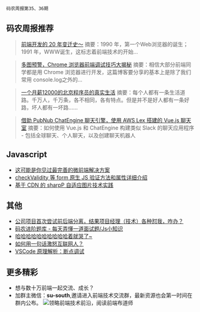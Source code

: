 `码农周报第35、36期`

码农周报推荐
-------

> [前端开发的 20 年变迁史～](https://mp.weixin.qq.com/s/WMLDiWIIUF84JyV8ykiV_g)
> 摘要：1990 年，第一个Web浏览器的诞生；1991 年，WWW诞生，这标志着前端技术的开始…

> [多图预警，Chrome 浏览器前端调试技巧大揭秘](https://mp.weixin.qq.com/s/3q_yblKxribOsdfXu9RHTw)
> 摘要：相信大部分前端同学都是用 Chrome 浏览器进行开发，这篇博客要分享的基本上是除了我们常用 console.log之外的…

> [一个月薪12000的北京程序员的真实生活](https://mp.weixin.qq.com/s/e5yx_7EdUx5ho6yaDyZvag)
> 摘要：每个人都有一条生活道路。千万人，千万条，各不相同，各有特点。但是并不是好人都有一条好路，坏人都有一坏路……

> [借助 PubNub ChatEngine 聊天引擎，使用 AWS Lex 搭建的 Vue.js 聊天室](https://javascriptweekly.com/link/50912/web)
> 摘要：如何使用 Vue.js 和 ChatEngine 构建类似 Slack 的聊天应用程序 - 包括全球聊天、个人聊天，以及创建聊天机器人

Javascript
-------
+ [这可能是你见过最完善的微前端解决方案](https://mp.weixin.qq.com/s/LWYu19rYUQDJP8l3Q2DXeQ)
+ [checkValidity 等 form 原生 JS 验证方法和属性详细介绍](https://www.zhangxinxu.com/wordpress/2019/08/js-checkvalidity-setcustomvalidity/)
+ [基于 CDN 的 sharpP 自适应图片技术实践](https://www.infoq.cn/article/iihT11p7DT2Wq4A6CZ95)

其他
-------
+ [公司项目首次尝试前后端分离，结果项目经理（技术）各种怼我，咋办？](https://mp.weixin.qq.com/s/xP8XdJthOMjjnfuaHAuCzw)
+ [码农进阶题库 - 每天弄懂一道面试题/Js小知识](https://www.javascriptc.com/interview-tips/zh_CN/javascript/)
+ [哈哈哈哈哈哈哈哈哈哈着就哭了~](https://mp.weixin.qq.com/s/8ATslWDTyyWQstgDStwb0g)
+ [如何用一句话激怒互联网人？](https://mp.weixin.qq.com/s/UgZK2xR-Vy-rkuttbWC_pQ)
+ [VSCode 原理解析：断点调试](https://mp.weixin.qq.com/s/qET5iXtrBZ2R4YRK_x1qzw)

更多精彩
-------
+ 想与数十万前端一起交流、成长？
+ 加群主微信：**su-south**,邀请进入前端技术交流群，最新资源也会第一时间在群内公布。
![领略前端技术前沿，阅读前端布道师](https://user-images.githubusercontent.com/18324563/100540104-2b5d5a00-3276-11eb-90b4-1a8d6a4444b8.png)





